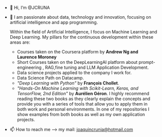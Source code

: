 - 👋 Hi, I’m @JCRUNA
- 👀 I am passionate about data, technology and innovation, focusing on artificial intelligence and app programming.

  Within the field of Artificial Intelligence, I focus on Machine Learning and Deep Learning.  My pillars for the continuous development within these areas are:
    - Courses taken on the Coursera platform by **Andrew Ng and Laurence Moroney**
    - Short Courses taken on the DeepLearningAI platform about prompt-engineering , RAG,fine tuning and LLM Application Development.
    - Data science projects applied to the company I work for. 
    - Data Science Path on Datacamp.
    - *"Deep Learning with Python"* by **François Chollet**.
    - *"Hands-On Machine Learning with Scikit-Learn, Keras, and TensorFlow, 2nd Edition"* by **Aurélien Géron**.
  I highly recommend reading these two books as they clearly explain the concepts and provide you with a series of tools that allow you to apply them in both work and personal environments.
  In one of my repositories I show examples from both books as well as my own application projects.
 
- 📫 How to reach me --> my mail: joaquincrunia@hotmail.com



<!---
JCRUNA/JCRUNA is a ✨ special ✨ repository because its `README.md` (this file) appears on your GitHub profile.
You can click the Preview link to take a look at your changes.
--->
